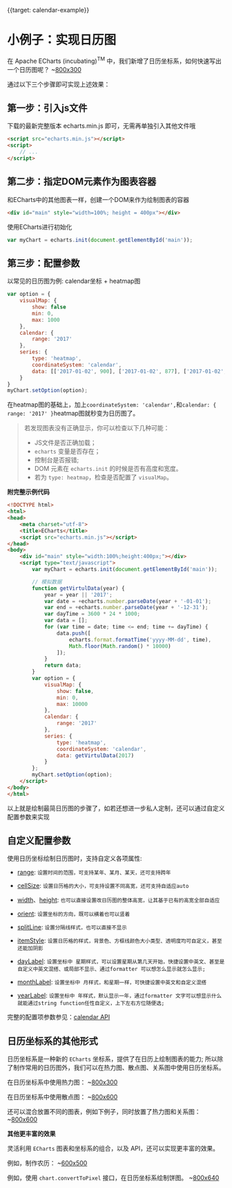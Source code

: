 {{target: calendar-example}}

# 小例子：实现日历图

在 Apache ECharts (incubating)<sup>TM</sup> 中，我们新增了日历坐标系，如何快速写出一个日历图呢？
~[800x300](${galleryViewPath}calendar-simple&edit=1&reset=1)

通过以下三个步骤即可实现上述效果：

## 第一步：引入js文件
下载的最新完整版本 echarts.min.js 即可，无需再单独引入其他文件哦

```html
<script src="echarts.min.js"></script>
<script>
    // ...
</script>
```

## 第二步：指定DOM元素作为图表容器
和ECharts中的其他图表一样，创建一个DOM来作为绘制图表的容器
```html
<div id="main" style="width=100%; height = 400px"></div>
```
使用ECharts进行初始化
```js
var myChart = echarts.init(document.getElementById('main'));
```

## 第三步：配置参数
以常见的日历图为例: calendar坐标 + heatmap图

```js
var option = {
    visualMap: {
        show: false
        min: 0,
        max: 1000
    },
    calendar: {
        range: '2017'
    },
    series: {
        type: 'heatmap',
        coordinateSystem: 'calendar',
        data: [['2017-01-02', 900], ['2017-01-02', 877], ['2017-01-02', 699], ...]
    }
}
myChart.setOption(option);
```
在heatmap图的基础上，加上`coordinateSystem: 'calendar',`和`calendar: { range: '2017' }`heatmap图就秒变为日历图了。

> 若发现图表没有正确显示，你可以检查以下几种可能：
>
> - JS文件是否正确加载；
> - `echarts` 变量是否存在；
> - 控制台是否报错;
> - DOM 元素在 `echarts.init` 的时候是否有高度和宽度。
> - 若为 `type: heatmap`，检查是否配置了 `visualMap`。

**附完整示例代码**

```html
<!DOCTYPE html>
<html>
<head>
    <meta charset="utf-8">
    <title>ECharts</title>
    <script src="echarts.min.js"></script>
</head>
<body>
    <div id="main" style="width:100%;height:400px;"></div>
    <script type="text/javascript">
        var myChart = echarts.init(document.getElementById('main'));

        // 模拟数据
        function getVirtulData(year) {
            year = year || '2017';
            var date = +echarts.number.parseDate(year + '-01-01');
            var end = +echarts.number.parseDate(year + '-12-31');
            var dayTime = 3600 * 24 * 1000;
            var data = [];
            for (var time = date; time <= end; time += dayTime) {
                data.push([
                    echarts.format.formatTime('yyyy-MM-dd', time),
                    Math.floor(Math.random() * 10000)
                ]);
            }
            return data;
        }
        var option = {
            visualMap: {
                show: false,
                min: 0,
                max: 10000
            },
            calendar: {
                range: '2017'
            },
            series: {
                type: 'heatmap',
                coordinateSystem: 'calendar',
                data: getVirtulData(2017)
            }
        };
        myChart.setOption(option);
    </script>
</body>
</html>

```
以上就是绘制最简日历图的步骤了，如若还想进一步私人定制，还可以通过自定义配置参数来实现

## 自定义配置参数

使用日历坐标绘制日历图时，支持自定义各项属性:

- [range](option.html#calendar.range): `设置时间的范围，可支持某年、某月、某天，还可支持跨年`

- [cellSize](option.html#calendar.cellSize): `设置日历格的大小，可支持设置不同高宽，还可支持自适应auto`

- [width](option.html#calendar.width)、[height](http://xxx): `也可以直接设置改日历图的整体高宽，让其基于已有的高宽全部自适应`

- [orient](option.html#calendar.orient): `设置坐标的方向，既可以横着也可以竖着`

- [splitLine](option.html#calendar.splitLine): `设置分隔线样式，也可以直接不显示`

- [itemStyle](option.html#calendar.itemStyle): `设置日历格的样式，背景色、方框线颜色大小类型、透明度均可自定义，甚至还能加阴影`

- [dayLabel](option.html#calendar.dayLabel): `设置坐标中 星期样式，可以设置星期从第几天开始，快捷设置中英文、甚至是自定义中英文混搭、或局部不显示、通过formatter 可以想怎么显示就怎么显示;`

- [monthLabel](option.html#calendar.monthLabel): `设置坐标中 月样式，和星期一样，可快捷设置中英文和自定义混搭`

- [yearLabel](option.html#calendar.yearLabel): `设置坐标中 年样式，默认显示一年，通过formatter 文字可以想显示什么就能通过string function任性自定义，上下左右方位随便选;`


完整的配置项参数参见：[calendar API](option.html#calendar)


## 日历坐标系的其他形式
日历坐标系是一种新的 `ECharts` 坐标系，提供了在日历上绘制图表的能力; 所以除了制作常用的日历图外，我们可以在热力图、散点图、关系图中使用日历坐标系。

在日历坐标系中使用热力图：
~[800x300](${galleryViewPath}calendar-heatmap&edit=1&reset=1)

在日历坐标系中使用散点图：
~[800x600](${galleryViewPath}calendar-effectscatter&edit=1&reset=1)

还可以混合放置不同的图表，例如下例子，同时放置了热力图和关系图：
~[800x600](${galleryViewPath}calendar-graph&edit=1&reset=1)

**其他更丰富的效果**

灵活利用 `ECharts` 图表和坐标系的组合，以及 API，还可以实现更丰富的效果。

例如，制作农历：
~[600x500](${galleryViewPath}calendar-lunar&edit=1&reset=1)

例如，使用 `chart.convertToPixel` 接口，在日历坐标系绘制饼图。
~[800x640](${galleryViewPath}calendar-pie&edit=1&reset=1)



